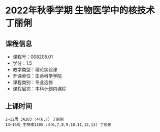 # 2022年秋季学期 生物医学中的核技术 丁丽俐






## 课程信息

- 课程号：008205.01
- 学分：1.5
- 教学类型：理论实验课
- 开课单位：生命科学学院
- 课程类别：专业选修
- 课程层次：本科计划内课程

## 上课时间

```
2~12周 3A203 :4(6,7) 丁丽俐
13~16周 生物楼1105 :4(6,7,8,9,10,11,12,13) 丁丽俐
```

